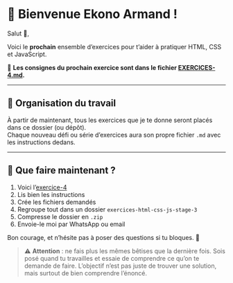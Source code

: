 # 📘 Bienvenue Ekono Armand !

Salut 👋,

Voici le **prochain** ensemble d’exercices pour t’aider à pratiquer HTML, CSS et JavaScript.

🧪 **Les consignes du prochain exercice sont dans le fichier [EXERCICES-4.md](./EXERCICES-4.md).**

---

## 📂 Organisation du travail

À partir de maintenant, tous les exercices que je te donne seront placés dans ce dossier (ou dépôt).  
Chaque nouveau défi ou série d’exercices aura son propre fichier `.md` avec les instructions dedans.

---

## 📝 Que faire maintenant ?

1. Voici l’[exercice-4](./EXERCICES-4.md)
2. Lis bien les instructions
3. Crée les fichiers demandés
4. Regroupe tout dans un dossier `exercices-html-css-js-stage-3`
5. Compresse le dossier en `.zip`
6. Envoie-le moi par WhatsApp ou email

Bon courage, et n’hésite pas à poser des questions si tu bloques. 💪

> ⚠️ **Attention** : ne fais plus les mêmes bêtises que la dernière fois. Sois posé quand tu travailles et essaie de comprendre ce qu’on te demande de faire. L’objectif n’est pas juste de trouver une solution, mais surtout de bien comprendre l’énoncé.
